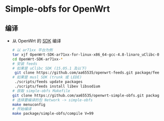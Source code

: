 Simple-obfs for OpenWrt
===

编译
---

 - 从 OpenWrt 的 [SDK][S] 编译

   ```bash
   # 以 ar71xx 平台为例
   tar xjf OpenWrt-SDK-ar71xx-for-linux-x86_64-gcc-4.8-linaro_uClibc-0.9.33.2.tar.bz2
   cd OpenWrt-SDK-ar71xx-*
   # 安装 feeds
   # 如果是 uClibc SDK (15.05.1 及以下)
    git clone https://github.com/aa65535/openwrt-feeds.git package/feeds
   # 如果是 musl SDK (trunk 或 LEDE)
    ./scripts/feeds update packages
    ./scripts/feeds install libev libsodium
   # 获取 simple-obfs Makefile
   git clone https://github.com/aa65535/openwrt-simple-obfs.git package/simple-obfs
   # 选择要编译的包 Network -> simple-obfs
   make menuconfig
   # 开始编译
   make package/simple-obfs/compile V=99
   ```


  [S]: https://wiki.openwrt.org/doc/howto/obtain.firmware.sdk
